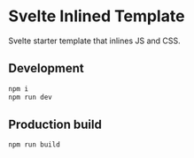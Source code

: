 # Svelte Inlined Template

Svelte starter template that inlines JS and CSS.

## Development

```sh
npm i
npm run dev
```


## Production build

```sh
npm run build
```
